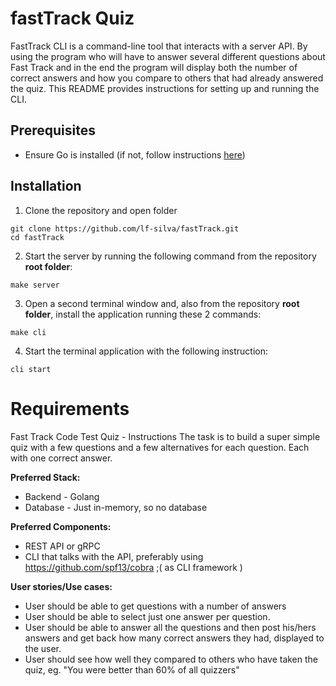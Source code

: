 # fastTrack Quiz
FastTrack CLI is a command-line tool that interacts with a server API. By using the program who will have to answer several different questions about Fast Track and in the end the program will display both the number of correct answers and how you compare to others that had already answered the quiz.
This README provides instructions for setting up and running the CLI.

## Prerequisites

- Ensure Go is installed (if not, follow instructions [here](https://go.dev/doc/install))



## Installation
1. Clone the repository and open folder
```
git clone https://github.com/lf-silva/fastTrack.git
cd fastTrack
```
2. Start the server by running the following command from the repository **root folder**:
```
make server
```
3. Open a second terminal window and, also from the repository **root folder**, install the application running these 2 commands:
```
make cli
```
4. Start the terminal application with the following instruction:
```
cli start
```



# Requirements
Fast Track Code Test Quiz - Instructions 
The task is to build a super simple quiz with a few questions and a few alternatives for each question. Each with one correct answer. 

**Preferred Stack:**
- Backend - Golang
- Database - Just in-memory, so no database 

**Preferred Components:**
- REST API or gRPC
- CLI that talks with the API, preferably using https://github.com/spf13/cobra ;( as CLI framework )

**User stories/Use cases:**
- User should be able to get questions with a number of answers
- User should be able to select just one answer per question.
- User should be able to answer all the questions and then post his/hers answers and get back how many correct answers they had, displayed to the user.
- User should see how well they compared to others who have taken the quiz, eg. "You were better than 60% of all quizzers"
